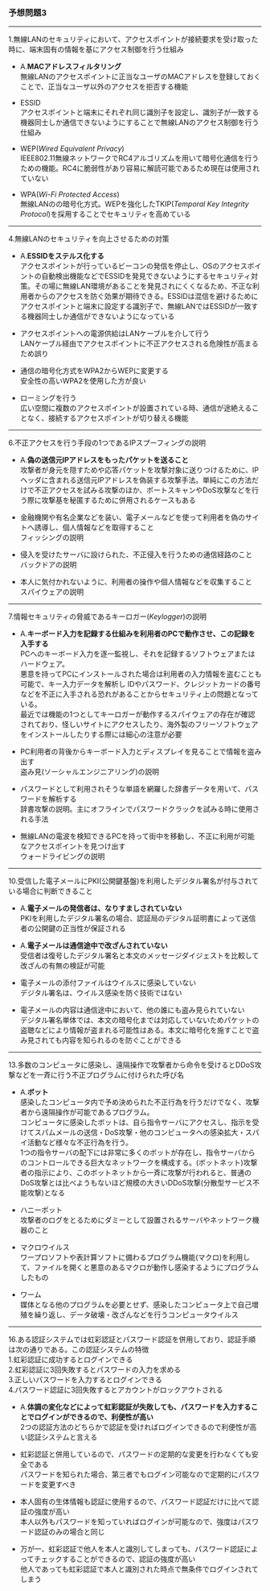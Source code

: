 ### 予想問題3

---
1.無線LANのセキュリティにおいて、アクセスポイントが接続要求を受け取った時に、端末固有の情報を基にアクセス制御を行う仕組み

- A.**MACアドレスフィルタリング**  
無線LANのアクセスポイントに正当なユーザのMACアドレスを登録しておくことで、正当なユーザ以外のアクセスを拒否する機能

- ESSID  
アクセスポイントと端末にそれぞれ同じ識別子を設定し、識別子が一致する機器同士しか通信できないようにすることで無線LANのアクセス制御を行う仕組み

- WEP(*Wired Equivalent Privacy*)  
IEEE802.11無線ネットワークでRC4アルゴリズムを用いて暗号化通信を行うための機能。RC4に脆弱性があり容易に解読可能であるため現在は使用されていない

- WPA(*Wi-Fi Protected Access*)  
無線LANのの暗号化方式。WEPを強化したTKIP(*Temporal Key Integrity Protocol*)を採用することでセキュリティを高めている

---
4.無線LANのセキュリティを向上させるための対策

- A.**ESSIDをステルス化する**  
アクセスポイントが行っているビーコンの発信を停止し、OSのアクセスポイントの自動検出機能などでESSIDを発見できないようにするセキュリティ対策。その場に無線LAN環境があることを発見されにくくなるため、不正な利用者からのアクセスを防ぐ効果が期待できる。ESSIDは混信を避けるためにアクセスポイントと端末に設定する識別子で、無線LANではESSIDが一致する機器同士しか通信ができないようになっている

- アクセスポイントへの電源供給はLANケーブルを介して行う  
LANケーブル経由でアクセスポイントに不正アクセスされる危険性が高まるため誤り

- 通信の暗号化方式をWPA2からWEPに変更する  
安全性の高いWPA2を使用した方が良い

- ローミングを行う  
広い空間に複数のアクセスポイントが設置されている時、通信が途絶えることなく、接続するアクセスポイントが切り替える機能

---
6.不正アクセスを行う手段の1つであるIPスプーフィングの説明

- A.**偽の送信元IPアドレスをもったパケットを送ること**  
攻撃者が身元を隠すためや応答パケットを攻撃対象に送りつけるために、IPヘッダに含まれる送信元IPアドレスを偽装する攻撃手法。単純にこの方法だけで不正アクセスを試みる攻撃のほか、ポートスキャンやDoS攻撃などを行う際に攻撃基を秘匿するために併用されるケースもある

- 金融機関や有名企業などを装い、電子メールなどを使って利用者を偽のサイトへ誘導し、個人情報などを取得すること  
フィッシングの説明

- 侵入を受けたサーバに設けられた、不正侵入を行うための通信経路のこと  
バックドアの説明

- 本人に気付かれないように、利用者の操作や個人情報などを収集すること  
スパイウェアの説明

---
7.情報セキュリティの脅威であるキーロガー(*Keylogger*)の説明

- A.**キーボード入力を記録する仕組みを利用者のPCで動作させ、この記録を入手する**  
PCへのキーボード入力を逐一監視し、それを記録するソフトウェアまたはハードウェア。  
悪意を持ってPCにインストールされた場合は利用者の入力情報を盗むことも可能で、キー入力データを解析し IDやパスワード、クレジットカードの番号などを不正に入手される恐れがあることからセキュリティ上の問題となっている。  
最近では機能の1つとしてキーロガーが動作するスパイウェアの存在が確認されており、怪しいサイトにアクセスしたり、海外製のフリーソフトウェアをインストールしたりする際には細心の注意が必要

- PC利用者の背後からキーボード入力とディスプレイを見ることで情報を盗み出す  
盗み見(ソーシャルエンジニアリング)の説明

- パスワードとして利用されそうな単語を網羅した辞書データを用いて、パスワードを解析する  
辞書攻撃の説明。主にオフラインでパスワードクラックを試みる時に使用される手法

- 無線LANの電波を検知できるPCを持って街中を移動し、不正に利用が可能なアクセスポイントを見つけ出す  
ウォードライビングの説明

---
10.受信した電子メールにPKI(公開鍵基盤)を利用したデジタル署名が付与されている場合に判断できること

- A.**電子メールの発信者は、なりすましされていない**  
PKIを利用したデジタル署名の場合、認証局のデジタル証明書によって送信者の公開鍵の正当性が保証される

- A.**電子メールは通信途中で改ざんされていない**  
受信者は復号したデジタル署名と本文のメッセージダイジェストを比較して改ざんの有無の検証が可能

- 電子メールの添付ファイルはウイルスに感染していない  
デジタル署名は、ウイルス感染を防ぐ技術ではない

- 電子メールの内容は通信途中において、他の誰にも盗み見られていない  
デジタル署名単体では、本文の暗号化までは対応していないためパケットの盗聴などにより情報が盗まれる可能性はある。本文に暗号化を施すことで盗み見されても内容を知られるのを防ぐことができる

---
13.多数のコンピュータに感染し、遠隔操作で攻撃者から命令を受けるとDDoS攻撃などを一斉に行う不正プログラムに付けられた呼び名

- A.**ボット**  
感染したコンピュータ内で予め決められた不正行為を行うだけでなく、攻撃者から遠隔操作が可能であるプログラム。  
コンピュータに感染したボットは、自ら指令サーバにアクセスし、指示を受けてスパムメールの送信・DoS攻撃・他のコンピュータへの感染拡大・スパイ活動など様々な不正行為を行う。  
1つの指令サーバの配下には非常に多くのボットが存在し、指令サーバからのコントロールできる巨大なネットワークを構成する。(ボットネット)攻撃者の指示により、このボットネットから一斉に攻撃が行われると、普通のDoS攻撃とは比べようもないほど規模の大きいDDoS攻撃(分散型サービス不能攻撃)となる

- ハニーポット  
攻撃者のログをとるためにダミーとして設置されるサーバやネットワーク機器のこと

- マクロウイルス  
ワープロソフトや表計算ソフトに備わるプログラム機能(マクロ)を利用して、ファイルを開くと悪意のあるマクロが動作し感染するようにプログラムしたもの

- ワーム  
媒体となる他のプログラムを必要とせず、感染したコンピュータ上で自己増殖を繰り返し、データ破壊・改ざんなどを行うコンピュータウイルス

---
16.ある認証システムでは虹彩認証とパスワード認証を併用しており、認証手順は次の通りである。この認証システムの特徴  
1.虹彩認証に成功するとログインできる  
2.虹彩認証に3回失敗するとパスワードの入力を求める  
3.正しいパスワードを入力するとログインできる  
4.パスワード認証に3回失敗するとアカウントがロックアウトされる

- A.**体調の変化などによって虹彩認証が失敗しても、パスワードを入力することでログインができるので、利便性が高い**  
2つの認証方法のどちらかで認証を受ければログインできるので利便性が高い認証システムと言える

- 虹彩認証と併用しているので、パスワードの定期的な変更を行わなくても安全である  
パスワードを知られた場合、第三者でもログイン可能なので定期的にパスワードを変更すべき

- 本人固有の生体情報も認証に使用するので、パスワード認証だけに比べて認証の強度が高い  
本人以外もパスワードを知っていればログインが可能なので、強度はパスワード認証のみの場合と同じ

- 万が一、虹彩認証で他人を本人と識別してしまっても、パスワード認証によってチェックすることができるので、認証の強度が高い  
他人であっても虹彩認証で本人と識別された時点で無条件でログインされてしまう
